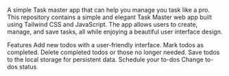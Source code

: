 A simple Task master app that can help you manage you task like a pro.
This repository contains a simple and elegant Task Master web app built using Tailwind CSS and JavaScript. The app allows users to create, manage, and save tasks, all while enjoying a beautiful user interface design.

Features
Add new todos with a user-friendly interface.
Mark todos as completed.
Delete completed todos or those no longer needed.
Save todos to the local storage for persistent data.
Schedule your to-dos
Change to-dos status
